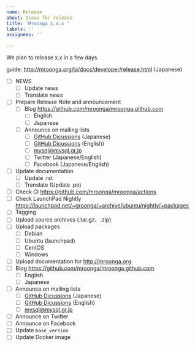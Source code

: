 ```yaml
---
name: Release
about: Issue for release
title: 'Mroonga x.x.x '
labels: ''
assignees: ''

---
```


We plan to release x.x in a few days.

guide: http://mroonga.org/ja/docs/developer/release.html (Japanese)

- [ ] NEWS
  - [ ] Update news
  - [ ] Translate news
- [ ] Prepare Release Note and announcement
  - [ ] Blog https://github.com/mroonga/mroonga.github.com
    - [ ] English
    - [ ] Japanese
  - [ ] Announce on mailing lists
    - [ ] [GitHub Dicussions](https://github.com/mroonga/groonga/discussions/categories/releases) (Japanese)
    - [ ] [GitHub Dicussions](https://github.com/mroonga/groonga/discussions/categories/releases) (English)
    - [ ] mysql@mysql.gr.jp
    - [ ] Twitter (Japanese/English)
    - [ ] Facebook (Japanese/English)
- [ ] Update documentation
  - [ ] Update .rst
  - [ ] Translate (Update .po)
- [ ] Check CI https://github.com/mroonga/mroonga/actions
- [ ] Check LaunchPad Nightly https://launchpad.net/~groonga/+archive/ubuntu/nightly/+packages
- [ ] Tagging
- [ ] Upload source archives (.tar.gz、.zip)
- [ ] Upload packages
  - [ ] Debian
  - [ ] Ubuntu (launchpad)
  - [ ] CentOS
  - [ ] Windows
- [ ] Upload documentation for http://mroonga.org
- [ ] Blog https://github.com/mroonga/mroonga.github.com
  - [ ] English
  - [ ] Japanese
- [ ] Announce on mailing lists
  - [ ] [GitHub Dicussions](https://github.com/mroonga/mroonga/discussions/categories/releases) (Japanese)
  - [ ] [GitHub Dicussions](https://github.com/mroonga/mroonga/discussions/categories/releases) (English)
  - [ ] mysql@mysql.gr.jp
- [ ] Announce on Twitter
- [ ] Announce on Facebook
- [ ] Update `base_version`
- [ ] Update Docker image
